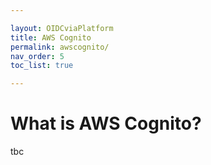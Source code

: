 ```yaml
---

layout: OIDCviaPlatform
title: AWS Cognito
permalink: awscognito/
nav_order: 5
toc_list: true

---
```



# What is AWS Cognito?

tbc